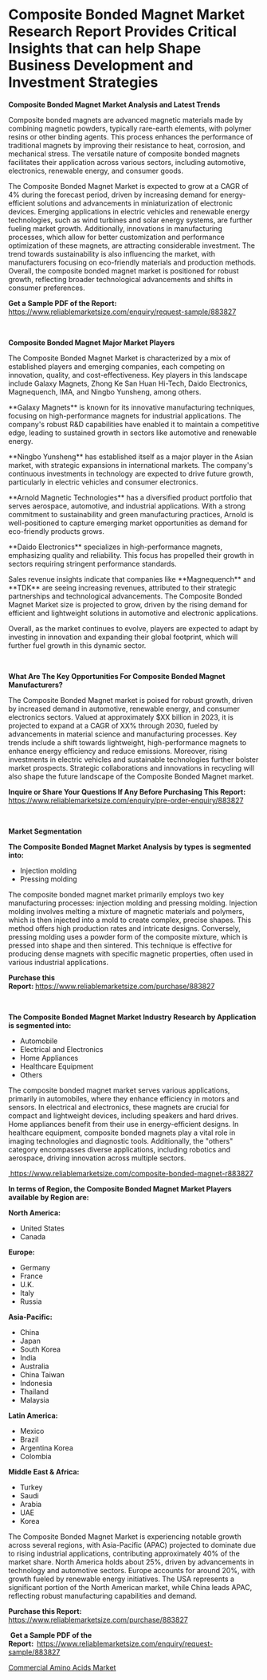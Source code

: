<p><h1>Composite Bonded Magnet Market Research Report Provides Critical Insights that can help Shape Business Development and Investment Strategies</h1></p><p><strong>Composite Bonded Magnet Market Analysis and Latest Trends</strong></p>
<p><p>Composite bonded magnets are advanced magnetic materials made by combining magnetic powders, typically rare-earth elements, with polymer resins or other binding agents. This process enhances the performance of traditional magnets by improving their resistance to heat, corrosion, and mechanical stress. The versatile nature of composite bonded magnets facilitates their application across various sectors, including automotive, electronics, renewable energy, and consumer goods.</p><p>The Composite Bonded Magnet Market is expected to grow at a CAGR of 4% during the forecast period, driven by increasing demand for energy-efficient solutions and advancements in miniaturization of electronic devices. Emerging applications in electric vehicles and renewable energy technologies, such as wind turbines and solar energy systems, are further fueling market growth. Additionally, innovations in manufacturing processes, which allow for better customization and performance optimization of these magnets, are attracting considerable investment. The trend towards sustainability is also influencing the market, with manufacturers focusing on eco-friendly materials and production methods. Overall, the composite bonded magnet market is positioned for robust growth, reflecting broader technological advancements and shifts in consumer preferences.</p></p>
<p><strong>Get a Sample PDF of the Report:&nbsp;</strong> <a href="https://www.reliablemarketsize.com/enquiry/request-sample/883827?utm_campaign=2216&utm_medium=2&utm_source=Github&utm_content=ia&utm_term=01022025&utm_id=composite-bonded-magnet">https://www.reliablemarketsize.com/enquiry/request-sample/883827</a></p>
<p>&nbsp;</p>
<p><strong>Composite Bonded Magnet Major Market Players</strong></p>
<p><p>The Composite Bonded Magnet Market is characterized by a mix of established players and emerging companies, each competing on innovation, quality, and cost-effectiveness. Key players in this landscape include Galaxy Magnets, Zhong Ke San Huan Hi-Tech, Daido Electronics, Magnequench, IMA, and Ningbo Yunsheng, among others.</p><p>**Galaxy Magnets** is known for its innovative manufacturing techniques, focusing on high-performance magnets for industrial applications. The company's robust R&D capabilities have enabled it to maintain a competitive edge, leading to sustained growth in sectors like automotive and renewable energy. </p><p>**Ningbo Yunsheng** has established itself as a major player in the Asian market, with strategic expansions in international markets. The company's continuous investments in technology are expected to drive future growth, particularly in electric vehicles and consumer electronics.</p><p>**Arnold Magnetic Technologies** has a diversified product portfolio that serves aerospace, automotive, and industrial applications. With a strong commitment to sustainability and green manufacturing practices, Arnold is well-positioned to capture emerging market opportunities as demand for eco-friendly products grows.</p><p>**Daido Electronics** specializes in high-performance magnets, emphasizing quality and reliability. This focus has propelled their growth in sectors requiring stringent performance standards.</p><p>Sales revenue insights indicate that companies like **Magnequench** and **TDK** are seeing increasing revenues, attributed to their strategic partnerships and technological advancements. The Composite Bonded Magnet Market size is projected to grow, driven by the rising demand for efficient and lightweight solutions in automotive and electronic applications.</p><p>Overall, as the market continues to evolve, players are expected to adapt by investing in innovation and expanding their global footprint, which will further fuel growth in this dynamic sector.</p></p>
<p>&nbsp;</p>
<p><strong>What Are The Key Opportunities For Composite Bonded Magnet Manufacturers?</strong></p>
<p><p>The Composite Bonded Magnet market is poised for robust growth, driven by increased demand in automotive, renewable energy, and consumer electronics sectors. Valued at approximately $XX billion in 2023, it is projected to expand at a CAGR of XX% through 2030, fueled by advancements in material science and manufacturing processes. Key trends include a shift towards lightweight, high-performance magnets to enhance energy efficiency and reduce emissions. Moreover, rising investments in electric vehicles and sustainable technologies further bolster market prospects. Strategic collaborations and innovations in recycling will also shape the future landscape of the Composite Bonded Magnet market.</p></p>
<p><strong>Inquire or Share Your Questions If Any Before Purchasing This Report:</strong> <a href="https://www.reliablemarketsize.com/enquiry/pre-order-enquiry/883827?utm_campaign=2216&utm_medium=2&utm_source=Github&utm_content=ia&utm_term=01022025&utm_id=composite-bonded-magnet">https://www.reliablemarketsize.com/enquiry/pre-order-enquiry/883827</a></p>
<p>&nbsp;</p>
<p><strong>Market Segmentation</strong></p>
<p><strong>The Composite Bonded Magnet Market Analysis by types is segmented into:</strong></p>
<p><ul><li>Injection molding</li><li>Pressing molding</li></ul></p>
<p><p>The composite bonded magnet market primarily employs two key manufacturing processes: injection molding and pressing molding. Injection molding involves melting a mixture of magnetic materials and polymers, which is then injected into a mold to create complex, precise shapes. This method offers high production rates and intricate designs. Conversely, pressing molding uses a powder form of the composite mixture, which is pressed into shape and then sintered. This technique is effective for producing dense magnets with specific magnetic properties, often used in various industrial applications.</p></p>
<p><strong>Purchase this Report:&nbsp;</strong><a href="https://www.reliablemarketsize.com/purchase/883827?utm_campaign=2216&utm_medium=2&utm_source=Github&utm_content=ia&utm_term=01022025&utm_id=composite-bonded-magnet">https://www.reliablemarketsize.com/purchase/883827</a></p>
<p>&nbsp;</p>
<p><strong>The Composite Bonded Magnet Market Industry Research by Application is segmented into:</strong></p>
<p><ul><li>Automobile</li><li>Electrical and Electronics</li><li>Home Appliances</li><li>Healthcare Equipment</li><li>Others</li></ul></p>
<p><p>The composite bonded magnet market serves various applications, primarily in automobiles, where they enhance efficiency in motors and sensors. In electrical and electronics, these magnets are crucial for compact and lightweight devices, including speakers and hard drives. Home appliances benefit from their use in energy-efficient designs. In healthcare equipment, composite bonded magnets play a vital role in imaging technologies and diagnostic tools. Additionally, the "others" category encompasses diverse applications, including robotics and aerospace, driving innovation across multiple sectors.</p></p>
<p><a href="https://www.reliablemarketsize.com/composite-bonded-magnet-r883827?utm_campaign=2216&utm_medium=2&utm_source=Github&utm_content=ia&utm_term=01022025&utm_id=composite-bonded-magnet">&nbsp;https://www.reliablemarketsize.com/composite-bonded-magnet-r883827</a></p>
<p><strong>In terms of Region, the Composite Bonded Magnet Market Players available by Region are:</strong></p>
<p>
    <p> <strong> North America: </strong>
        <ul>
            <li>United States</li>
            <li>Canada</li>
        </ul>
        </p> 
    <p> <strong> Europe: </strong>
        <ul>
            <li>Germany</li>
            <li>France</li>
            <li>U.K.</li>
            <li>Italy</li>
            <li>Russia</li>
        </ul>
        </p> 
    <p> <strong> Asia-Pacific: </strong>
        <ul>
            <li>China</li>
            <li>Japan</li>
            <li>South Korea</li>
            <li>India</li>
            <li>Australia</li>
            <li>China Taiwan</li>
            <li>Indonesia</li>
            <li>Thailand</li>
            <li>Malaysia</li>
        </ul>
        </p> 
    <p> <strong> Latin America: </strong>
        <ul>
            <li>Mexico</li>
            <li>Brazil</li>
            <li>Argentina Korea</li>
            <li>Colombia</li>
        </ul>
        </p> 
    <p> <strong> Middle East & Africa: </strong>
        <ul>
            <li>Turkey</li>
            <li>Saudi</li>
            <li>Arabia</li>
            <li>UAE</li>
            <li>Korea</li>
        </ul>
    </p>
    </p>
<p><p>The Composite Bonded Magnet Market is experiencing notable growth across several regions, with Asia-Pacific (APAC) projected to dominate due to rising industrial applications, contributing approximately 40% of the market share. North America holds about 25%, driven by advancements in technology and automotive sectors. Europe accounts for around 20%, with growth fueled by renewable energy initiatives. The USA represents a significant portion of the North American market, while China leads APAC, reflecting robust manufacturing capabilities and demand.</p></p>
<p><strong>Purchase this Report: </strong><a href="https://www.reliablemarketsize.com/purchase/883827?utm_campaign=2216&utm_medium=2&utm_source=Github&utm_content=ia&utm_term=01022025&utm_id=composite-bonded-magnet">https://www.reliablemarketsize.com/purchase/883827</a></p>
<p>&nbsp;<strong>Get a Sample PDF of the Report:&nbsp;&nbsp;</strong><a href="https://www.reliablemarketsize.com/enquiry/request-sample/883827?utm_campaign=2216&utm_medium=2&utm_source=Github&utm_content=ia&utm_term=01022025&utm_id=composite-bonded-magnet">https://www.reliablemarketsize.com/enquiry/request-sample/883827</a></p>
<p><strong></strong></p>
<p><p><a href="https://github.com/millionkaryn68/Market-Research-Report-List-1/blob/main/commercial-amino-acids-market.md?utm_campaign=2216&utm_medium=2&utm_source=Github&utm_content=ia&utm_term=01022025&utm_id=composite-bonded-magnet">Commercial Amino Acids Market</a></p></p>